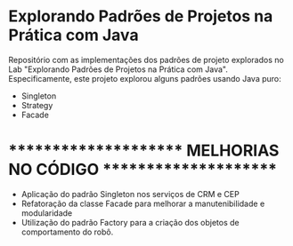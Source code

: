 # Explorando Padrões de Projetos na Prática com Java

Repositório com as implementações dos padrões de projeto explorados no Lab "Explorando Padrões de Projetos na Prática com Java". Especificamente, este projeto explorou alguns padrões usando Java puro:
- Singleton
- Strategy
- Facade

# ******************** MELHORIAS NO CÓDIGO ********************
- Aplicação do padrão Singleton nos serviços de CRM e CEP
- Refatoração da classe Facade para melhorar a manutenibilidade e modularidade
- Utilização do padrão Factory para a criação dos objetos de comportamento do robô.
